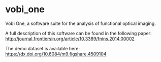 # vobi_one
Vobi One, a software suite for the analysis of functional optical imaging.

A full description of this software can be found in the following paper:
http://journal.frontiersin.org/article/10.3389/fnins.2014.00002

The demo dataset is available here:
https://dx.doi.org/10.6084/m9.figshare.4509104
